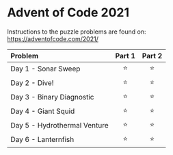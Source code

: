 # Advent of Code 2021

Instructions to the puzzle problems are found on: https://adventofcode.com/2021/

| **Problem**                  | Part 1 | Part 2 |
| :--------------------------- | :----: | :----: |
| Day 1 - Sonar Sweep          | :star: | :star: |
| Day 2 - Dive!                | :star: | :star: |
| Day 3 - Binary Diagnostic    | :star: | :star: |
| Day 4 - Giant Squid          | :star: | :star: |
| Day 5 - Hydrothermal Venture | :star: | :star: |
| Day 6 - Lanternfish          | :star: | :star: |